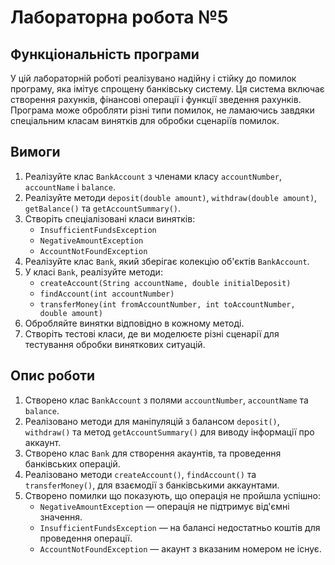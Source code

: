# Лабораторна робота №5
## Функціональність програми
У цій лабораторній роботі реалізувано надійну і стійку до помилок програму, 
яка імітує спрощену банківську систему. Ця система включає створення рахунків, 
фінансові операції і функції зведення рахунків. Програма може обробляти різні типи помилок,
не ламаючись завдяки спеціальним класам винятків для обробки сценаріїв помилок.

## Вимоги
1. Реалізуйте клас `BankAccount` з членами класу `accountNumber`, `accountName` і `balance`. 
2. Реалізуйте методи `deposit(double amount)`, `withdraw(double amount)`, `getBalance()` та `getAccountSummary()`. 
3. Створіть спеціалізовані класи винятків:
   - `InsufficientFundsException` 
   - `NegativeAmountException` 
   - `AccountNotFoundException`
4. Реалізуйте клас `Bank`, який зберігає колекцію об'єктів `BankAccount`. 
5. У класі `Bank`, реалізуйте методи:
   - `createAccount(String accountName, double initialDeposit)`
   - `findAccount(int accountNumber)`
   - `transferMoney(int fromAccountNumber, int toAccountNumber, double amount)`
6. Обробляйте винятки відповідно в кожному методі. 
7. Створіть тестові класи, де ви моделюєте різні сценарії для тестування обробки виняткових ситуацій.

## Опис роботи
1. Створено клас `BankAccount` з полями `accountNumber`, `accountName` та `balance`.
2. Реалізовано методи для маніпуляцій з балансом `deposit()`, `withdraw()` та метод `getAccountSummary()` для виводу інформації про аккаунт.
3. Створено клас `Bank` для створення акаунтів, та проведення банківських операцій.
4. Реалізовано методи `createAccount()`, `findAccount()` та `transferMoney()`, для взаємодії з банківськими аккаунтами.
5. Створено помилки що показують, що операція не пройшла успішно:
   - `NegativeAmountException` — операція не підтримує від'ємні значення.
   - `InsufficientFundsException` — на балансі недостатньо коштів для проведення операції.
   - `AccountNotFoundException` — акаунт з вказаним номером не існує.
